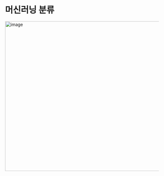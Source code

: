 # 머신러닝 분류
<img width="658" height="490" alt="image" src="https://github.com/user-attachments/assets/e3a4efaf-c8e5-445c-8a9b-088799508a08" />
